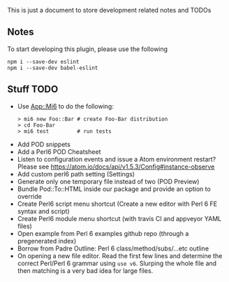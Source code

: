 This is just a document to store development related notes and TODOs

## Notes
To start developing this plugin, please use the following
```
npm i --save-dev eslint
npm i --save-dev babel-eslint
```

## Stuff TODO

- Use [App::Mi6](https://github.com/skaji/mi6/blob/master/README.md) to do the
  following:
  ```
  > mi6 new Foo::Bar # create Foo-Bar distribution
  > cd Foo-Bar
  > mi6 test         # run tests
  ```
- Add POD snippets
- Add a Perl6 POD Cheatsheet
- Listen to configuration events and issue a Atom environment restart?
Please see https://atom.io/docs/api/v1.5.3/Config#instance-observe
- Add custom perl6 path setting (Settings)
- Generate only one temporary file instead of two (POD Preview)
- Bundle Pod::To::HTML inside our package and provide an option to override
- Create Perl6 script menu shortcut (Create a new editor with Perl 6 FE syntax
  and script<tab>)
- Create Perl6 module menu shortcut (with travis CI and appveyor YAML files)
- Open example from Perl 6 examples github repo (through a pregenerated index)
- Borrow from Padre Outline: Perl 6 class/method/subs/...etc outline
- On opening a new file editor. Read the first few lines and determine the correct Perl/Perl 6 grammar using `use v6`. Slurping the whole file and then matching is a very bad idea for large files.
